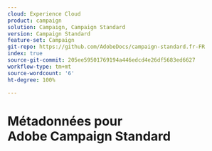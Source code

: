 ```yaml
---
cloud: Experience Cloud
product: campaign
solution: Campaign, Campaign Standard
version: Campaign Standard
feature-set: Campaign
git-repo: https://github.com/AdobeDocs/campaign-standard.fr-FR
index: true
source-git-commit: 205ee59501769194a446edcd4e26df5683ed6627
workflow-type: tm+mt
source-wordcount: '6'
ht-degree: 100%

---
```



# Métadonnées pour Adobe Campaign Standard
